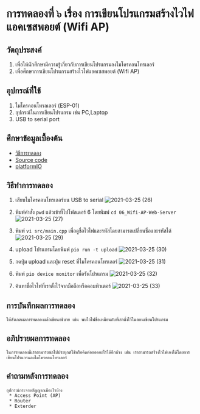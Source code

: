 # การทดลองที่ ๖ เรื่อง การเขียนโปรแกรมสร้างไวไฟแอคเซสพอยต์ (Wifi AP)

## วัตถุประสงค์
1. เพื่อให้นักศึกษามีความรู้เกี่ยวกับการเขียนโปรแกรมลงไมโครคอนโทรเลอร์
2. เพื่อศึกษาการเขียนโปรแกรมสร้างไวไฟแอคเซสพอยต์ (Wifi AP)

## อุปกรณ์ที่ใช้
1. ไมโครคอนโทรลเลอร์ (ESP-01)
2. อุปกรณ์ในการเขียนโปรแกรม เช่น PC,Laptop
3. USB to serial port

## ศึกษาข้อมูลเบื้องต้น
* [วิธีการทดลอง](https://github.com/choompol-boonmee/lab63b)
* [Source code](https://github.com/choompol-boonmee/lab63b/tree/master/examples)
* [platformIO](https://platformio.org/)

## วิธีทำการทดลอง
1. เสียบไมโครคอนโทรเลอร์บน USB to serial
![2021-03-25 (26)](https://user-images.githubusercontent.com/78695932/112371791-9a712980-8d11-11eb-9fa8-77d05051fe57.png)

2. พิมพ์คำสั่ง `pwd` แล้วเข้าที่ไปโฟลเดอร์ 6 โดยพิมพ์ `cd 06_Wifi-AP-Web-Server`
![2021-03-25 (27)](https://user-images.githubusercontent.com/78695932/112371801-9e04b080-8d11-11eb-839a-753c6a340c1a.png)

3. พิมพ์ `vi src/main.cpp` เพื่อดูชื่อไวไฟและรหัสโดยสามารถเปลี่ยนชื่อและรหัสได้
![2021-03-25 (29)](https://user-images.githubusercontent.com/78695932/112371963-c7254100-8d11-11eb-8352-48f40f44873c.png)

4. upload โปรแกรมโดยพิมพ์ `pio run -t upload`
![2021-03-25 (30)](https://user-images.githubusercontent.com/78695932/112371984-cdb3b880-8d11-11eb-9df1-1b5eae8a5ca7.png)

5. กดปุ่ม upload และปุ่ม reset ที่ไมโครคอนโทรเลอร์ 
![2021-03-25 (31)](https://user-images.githubusercontent.com/78695932/112371995-d0aea900-8d11-11eb-9ef7-62bbdce3b1b8.png)

6. พิมพ์ `pio device monitor` เพื่อรันโปรแกรม
![2021-03-25 (32)](https://user-images.githubusercontent.com/78695932/112372006-d3a99980-8d11-11eb-98ac-b365dec64da9.png)

7. ค้นหาชื่อไวไฟที่เราตั้งไว้จากมือถือหรือคอมพิวเตอร์
![2021-03-25 (33)](https://user-images.githubusercontent.com/78695932/112372013-d60bf380-8d11-11eb-928d-0c3a3291c1a1.png)

## การบันทึกผลการทดลอง
    ให้สังเกตผลการทดลองแล้วเขียนอธิบาย เช่น พบไวไฟชื่อเหมือนกับที่เราตั้งไว้ในตอนเขียนโปรแกรม

## อภิปรายผลการทดลอง
    ในการทดลองนี้เราสามารถนำไปประยุกต์ใช้หรือคิดต่อยอดอะไรได้อีกบ้าง เช่น เราสามารถสร้างไวไฟเองได้โดยการเขียนโปรแกรมลงไมโครคอนโทรเลอร์
## คำถามหลังการทดลอง
    อุปกรณ์กระจายสัญญาณมีอะไรบ้าง
     * Access Point (AP)
     * Router
     * Exterder
    


